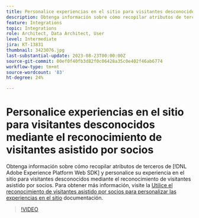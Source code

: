 ```yaml
---
title: Personalice experiencias en el sitio para visitantes desconocidos mediante el reconocimiento de visitantes asistido por socios
description: Obtenga información sobre cómo recopilar atributos de terceros de [!DNL Adobe Experience Platform Web SDK] y personalice su experiencia en el sitio para visitantes desconocidos mediante el reconocimiento de visitantes asistido por socios.
feature: Integrations
topic: Integrations
role: Architect, Data Architect, User
level: Intermediate
jira: KT-13831
thumbnail: 3423076.jpg
last-substantial-update: 2023-08-23T00:00:00Z
source-git-commit: 00ef0f40fb3d82f0c06428a35c0e402f46ab6774
workflow-type: tm+mt
source-wordcount: '83'
ht-degree: 24%

---
```


# Personalice experiencias en el sitio para visitantes desconocidos mediante el reconocimiento de visitantes asistido por socios

Obtenga información sobre cómo recopilar atributos de terceros de [!DNL Adobe Experience Platform Web SDK] y personalice su experiencia en el sitio para visitantes desconocidos mediante el reconocimiento de visitantes asistido por socios. Para obtener más información, visite la [Utilice el reconocimiento de visitantes asistido por socios para personalizar las experiencias en el sitio](https://experienceleague.adobe.com/docs/experience-platform/rtcdp/use-cases/partner-data/onsite-personalization.html) documentación.

>[!VIDEO](https://video.tv.adobe.com/v/3423076/?learn=on)

